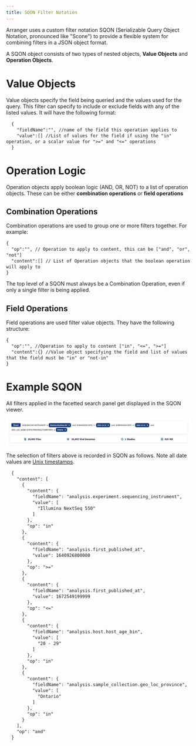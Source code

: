 ```yaml
---
title: SQON Filter Notation
---
```


Arranger uses a custom filter notation SQON (Serializable Query Object Notation, pronounced like "Scone") to provide a flexible system for combining filters in a JSON object format.

A SQON object consists of two types of nested objects, **Value Objects** and **Operation Objects**.

# Value Objects

 Value objects specify the field being queried and the values used for the query. This filter can specify to include or exclude fields with any of the listed values. It will have the following format:

  ```SQON
    {
      "fieldName":"", //name of the field this operation applies to
      "value":[] //List of values for the field if using the "in" operation, or a scalar value for ">=" and "<=" operations
    }
  ```

# Operation Logic

Operation objects apply boolean logic (AND, OR, NOT) to a list of operation objects. These can be either **combination operations** or **field operations**

## Combination Operations

Combination operations are used to group one or more filters together. For example:

```SQON
{
  "op":"", // Operation to apply to content, this can be ["and", "or", "not"]
  "content":[] // List of Operation objects that the boolean operation will apply to
}
```

<Note title="Tip">The top level of a SQON must always be a Combination Operation, even if only a single filter is being applied.</Note>

## Field Operations

Field operations are used filter value objects. They have the following structure: 

```SQON
{
  "op":"", //Operation to apply to content ["in", "<=", ">="]
  "content":{} //Value object specifying the field and list of values that the field must be "in" or "not-in"
}
```

# Example SQON

All filters applied in the facetted search panel get displayed in the SQON viewer. 

![Entity](../assets/sqon_query.jpg 'Sqon Viewer')

The selection of filters above is recorded in SQON as follows. Note all date values are [Unix timestamps](https://www.unixtimestamp.com/).

```SQON
  {
    "content": [
      {
        "content": {
          "fieldName": "analysis.experiment.sequencing_instrument",
          "value": [
            "Illumina NextSeq 550"
          ]
        },
        "op": "in"
      },
      {
        "content": {
          "fieldName": "analysis.first_published_at",
          "value": 1640926800000
        },
        "op": ">="
      },
      {
        "content": {
          "fieldName": "analysis.first_published_at",
          "value": 1672549199999
        },
        "op": "<="
      },
      {
        "content": {
          "fieldName": "analysis.host.host_age_bin",
          "value": [
            "20 - 29"
          ]
        },
        "op": "in"
      },
      {
        "content": {
          "fieldName": "analysis.sample_collection.geo_loc_province",
          "value": [
            "Ontario"
          ]
        },
        "op": "in"
      }
    ],
    "op": "and"
  }
  ```